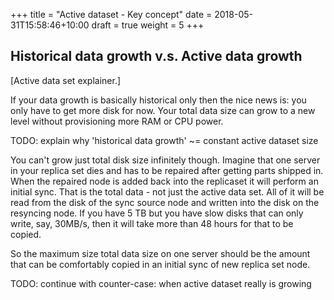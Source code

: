 +++
title = "Active dataset - Key concept"
date =  2018-05-31T15:58:46+10:00
draft = true
weight = 5
+++

## Historical data growth v.s. Active data growth

\[Active data set explainer.\]


If your data growth is basically historical only then the nice news is: you only have to get more disk for now. Your total data size can grow to a new level without provisioning more RAM or CPU power.

TODO: explain why 'historical data growth' ~= constant active dataset size

You can't grow just total disk size infinitely though. Imagine that one server in your replica set dies and has to be repaired after getting parts shipped in. When the repaired node is added back into the replicaset it will perform an initial sync. That is the total data - not just the active data set. All of it will be read from the disk of the sync source node and written into the disk on the resyncing node. If you have 5 TB but you have slow disks that can only write, say, 30MB/s, then it will take more than 48 hours for that to be copied.


So the maximum size total data size on one server should be the amount that can be comfortably copied in an initial sync of new replica set node.

TODO: continue with counter-case: when active dataset really is growing
